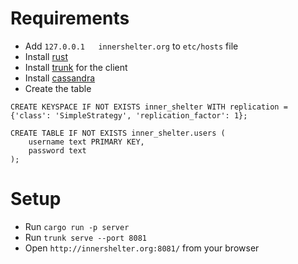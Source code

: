# Requirements

- Add `127.0.0.1   innershelter.org` to `etc/hosts` file
- Install [rust](https://www.rust-lang.org/tools/install)
- Install [trunk](https://trunkrs.dev/) for the client
- Install [cassandra](https://formulae.brew.sh/formula/cassandra)
- Create the table
```
CREATE KEYSPACE IF NOT EXISTS inner_shelter WITH replication = {'class': 'SimpleStrategy', 'replication_factor': 1};

CREATE TABLE IF NOT EXISTS inner_shelter.users (
    username text PRIMARY KEY,
    password text
);
```

# Setup
- Run `cargo run -p server`
- Run `trunk serve --port 8081`
- Open `http://innershelter.org:8081/` from your browser
